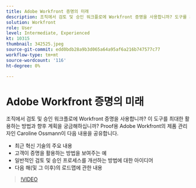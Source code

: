 ```yaml
---
title: Adobe Workfront 증명의 미래
description: 조직에서 검토 및 승인 워크플로에 Workfront 증명을 사용합니까? 도구를 최대한 활용할 수 있는 방법 및 미래를 위해 계획한 내용이 궁금하다.
solution: Workfront
role: User
level: Intermediate, Experienced
kt: 10315
thumbnail: 342525.jpeg
source-git-commit: edd0bdb28a9b3d065a64a95af6a216b747577c77
workflow-type: tm+mt
source-wordcount: '116'
ht-degree: 0%

---
```


# Adobe Workfront 증명의 미래

조직에서 검토 및 승인 워크플로에 Workfront 증명을 사용합니까? 이 도구를 최대한 활용하는 방법과 향후 계획을 궁금해하십니까? Proof용 Adobe Workfront의 제품 관리자인 Caroline Ossmann이 다음 내용을 공유합니다.

* 최근 혁신 기술의 주요 내용
* 고객이 증명을 활용하는 방법을 보여주는 예
* 일반적인 검토 및 승인 프로세스를 개선하는 방법에 대한 아이디어
* 다음 해(및 그 이후)의 로드맵에 관한 내용

>[!VIDEO](https://video.tv.adobe.com/v/342525/?quality=12&learn=on)
